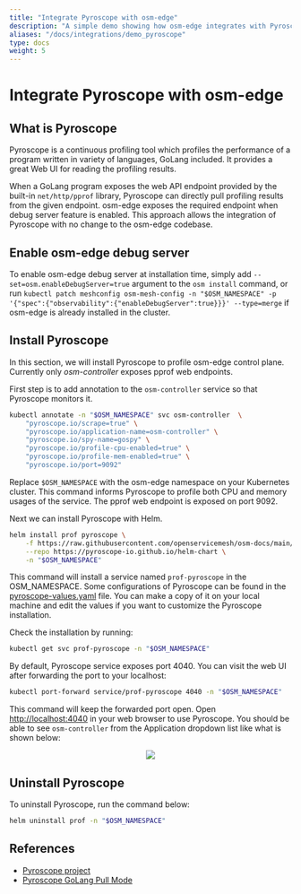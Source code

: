 ```yaml
---
title: "Integrate Pyroscope with osm-edge"
description: "A simple demo showing how osm-edge integrates with Pyroscope for continuous profiling"
aliases: "/docs/integrations/demo_pyroscope"
type: docs
weight: 5
---
```


# Integrate Pyroscope with osm-edge

## What is Pyroscope

Pyroscope is a continuous profiling tool which profiles the performance of a program written in variety of languages, GoLang included. It provides a great Web UI for reading the profiling results.

When a GoLang program exposes the web API endpoint provided by the built-in `net/http/pprof` library, Pyroscope can directly pull profiling results from the given endpoint. osm-edge exposes the required endpoint when debug server feature is enabled. This approach allows the integration of Pyroscope with no change to the osm-edge codebase.

## Enable osm-edge debug server

To enable osm-edge debug server at installation time, simply add `--set=osm.enableDebugServer=true` argument to the `osm install` command, or run `kubectl patch meshconfig osm-mesh-config -n "$OSM_NAMESPACE" -p '{"spec":{"observability":{"enableDebugServer":true}}}' --type=merge` if osm-edge is already installed in the cluster.

## Install Pyroscope

In this section, we will install Pyroscope to profile osm-edge control plane. Currently only *osm-controller* exposes pprof web endpoints.

First step is to add annotation to the `osm-controller` service so that Pyroscope monitors it.

```bash
kubectl annotate -n "$OSM_NAMESPACE" svc osm-controller  \
    "pyroscope.io/scrape=true" \
    "pyroscope.io/application-name=osm-controller" \
    "pyroscope.io/spy-name=gospy" \
    "pyroscope.io/profile-cpu-enabled=true" \
    "pyroscope.io/profile-mem-enabled=true" \
    "pyroscope.io/port=9092"
```

Replace `$OSM_NAMESPACE` with the osm-edge namespace on your Kubernetes cluster. This command informs Pyroscope to profile both CPU and memory usages of the service. The pprof web endpoint is exposed on port 9092.

Next we can install Pyroscope with Helm.

```bash
helm install prof pyroscope \
    -f https://raw.githubusercontent.com/openservicemesh/osm-docs/main/manifests/integrations/pyroscope-values.yaml \
    --repo https://pyroscope-io.github.io/helm-chart \
    -n "$OSM_NAMESPACE"
```

This command will install a service named `prof-pyroscope` in the OSM_NAMESPACE. Some configurations of Pyroscope can be found in the [pyroscope-values.yaml](https://raw.githubusercontent.com/openservicemesh/osm-docs/main/manifests/integrations/pyroscope-values.yaml) file. You can make a copy of it on your local machine and edit the values if you want to customize the Pyroscope installation.

Check the installation by running:

```bash
kubectl get svc prof-pyroscope -n "$OSM_NAMESPACE"
```

By default, Pyroscope service exposes port 4040. You can visit the web UI after forwarding the port to your localhost:

```bash
kubectl port-forward service/prof-pyroscope 4040 -n "$OSM_NAMESPACE"
```

This command will keep the forwarded port open. Open [http://localhost:4040](http://localhost:4040) in your web browser to use Pyroscope. You should be able to see `osm-controller` from the Application dropdown list like what is shown below:

<p align="center">
  <img src="/docs/images/pyroscope-install.png" />
</p>

## Uninstall Pyroscope

To uninstall Pyroscope, run the command below:

```bash
helm uninstall prof -n "$OSM_NAMESPACE"
```

## References

* <a href="https://pyroscope.io/">Pyroscope project</a>
* <a href="https://pyroscope.io/docs/golang-pull-mode/">Pyroscope GoLang Pull Mode</a>

